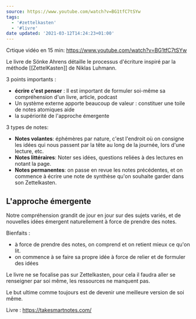 ```yaml
---
source: https://www.youtube.com/watch?v=BG1tfC7tSYw
tags:
  - '#zettelkasten'
  - '#livre'
date updated: '2021-03-12T14:24:23+01:00'
---
```

Crtique vidéo en 15 min: <https://www.youtube.com/watch?v=BG1tfC7tSYw>

Le livre de Sönke Ahrens détaille le processus d'écriture inspiré par la méthode [[ZettelKasten]] de Niklas Luhmann.

3 points importants :

- **écrire c'est penser** : Il est important de formuler soi-même sa compréhension d'un livre, article, podcast
- Un système externe apporte beaucoup de valeur : constituer une toile de notes atomiques aide
- la supériorité de l'approche émergente

3 types de notes:

- **Notes volantes**: éphémères par nature, c'est l'endroit où on consigne les idées qui nous passent par la tête au long de la journée, lors d'une lecture, etc.
- **Notes littéraires**: Noter ses idées, questions reliées à des lectures en notant la page.
- **Notes permanentes**: on passe en revue les notes précédentes, et on commence à écrire une note de synthèse qu'on souhaite garder dans son Zettelkasten.

## L'approche émergente

Notre compréhension grandit de jour en jour sur des sujets variés, et de nouvelles idées émergent naturellement à force de prendre des notes.

Bienfaits :

- à force de prendre des notes, on comprend et on retient mieux ce qu'on lit.
- on commence à se faire sa propre idée à force de relier et de formuler des idées

Le livre ne se focalise pas sur Zettelkasten, pour cela il faudra aller se renseigner par soi même, les ressources ne manquent pas.

Le but ultime comme toujours est de devenir une meilleure version de soi même.

Livre : <https://takesmartnotes.com/>